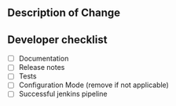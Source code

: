 ## Description of Change
<!-- Please provide a short description of the changes made in this MR -->
## Developer checklist
- [ ] Documentation
- [ ] Release notes
- [ ] Tests
- [ ] Configuration Mode (remove if not applicable)
- [ ] Successful jenkins pipeline
